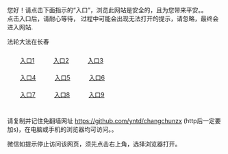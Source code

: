 您好！请点击下面指示的“入口”，浏览此网站是安全的，且为您带来平安。。 <br/>
点击入口后，请耐心等待， 过程中可能会出现无法打开的提示，请忽略，最终会进入网站. </br>

法轮大法在长春<br/>
<div style="padding:10px"><a style="margin:20px" target="_blank" href="https://djfgqiqwjcmpb.cloudfront.net/2Qpsp?pejhtscq" id="ccLink1" rel="nofollow">入口1</a> <a target="_blank" style="margin:20px" href="https://d93ks8vwcx2qu.cloudfront.net/2Qpsp?lkryk" id="ccLink2" rel="nofollow">入口2</a> <a style="margin:20px" target="_blank" href="https://ded0rswdj4o7a.cloudfront.net/2Qpsp?ptkjmfjv" id="ccLink3" rel="nofollow">入口3</a></div>

<div style="padding:10px" ><a style="margin:20px" target="_blank" href="https://djfgqiqwjcmpb.cloudfront.net/2Qpsp?pejhtscq" id="ccLink4" rel="nofollow">入口4</a> <a style="margin:20px" href="https://d93ks8vwcx2qu.cloudfront.net/2Qpsp?lkryk" target="_blank" id="ccLink5" rel="nofollow">入口5</a> <a style="margin:20px" href="https://ded0rswdj4o7a.cloudfront.net/2Qpsp?ptkjmfjv" target="_blank" id="ccLink6" rel="nofollow">入口6</a></div>

<div style="padding:10px"><a style="margin:20px" target="_blank" href="https://djfgqiqwjcmpb.cloudfront.net/2Qpsp?pejhtscq" id="ccLink7" rel="nofollow">入口7</a> <a style="margin:20px" href="https://d93ks8vwcx2qu.cloudfront.net/2Qpsp?lkryk" target="_blank" id="ccLink8" rel="nofollow">入口8</a> <a style="margin:20px" target="_blank" href="https://ded0rswdj4o7a.cloudfront.net/2Qpsp?ptkjmfjv" id="ccLink9" rel="nofollow">入口9</a></div>

<br/>



请复制并记住免翻墙网址 https://github.com/yntd/changchunzx (http后一定要加s)，在电脑或手机的浏览器均可访问。。<br/>

微信如提示停止访问该网页，须先点击右上角，选择浏览器打开。
